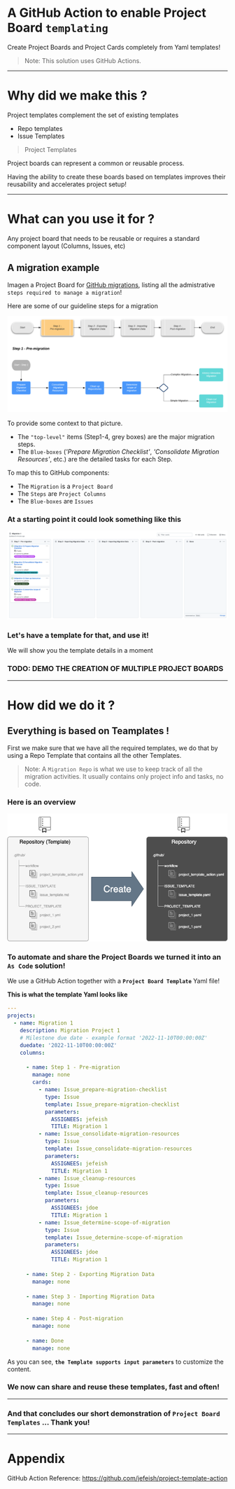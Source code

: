# A GitHub Action to enable Project Board `templating`

Create Project Boards and Project Cards completely from Yaml templates!

> Note: This solution uses GitHub Actions.

---

# Why did we make this ?

Project templates complement the set of existing templates

- Repo templates
- Issue Templates


>Project Templates

Project boards can represent a common or reusable process. 

Having the ability to create these boards based on templates improves their reusability and accelerates project setup!

---

# What can you use it for ?

Any project board that needs to be reusable or requires a standard component layout (Columns, Issues, etc)

## A migration example 

Imagen a Project Board for [GitHub migrations](https://github.github.io/enterprise-migrations/#/./0-about), listing all the admistrative `steps required to manage a migration`!

Here are some of our guideline steps for a migration

![migration-steps](docs/images/migration-steps-sample.png)

To provide some context to that picture. 

- The `"top-level"` items (Step1-4, grey boxes) are the major migration steps.
- The `Blue-boxes` (*'Prepare Migration Checklist'*, *'Consolidate Migration Resources'*, etc.) are the detailed tasks for each Step.

To map this to GitHub components:

- The `Migration` is a `Project Board`
- The `Steps` are `Project Columns`
- The `Blue-boxes` are `Issues`

### At a starting point it could look something like this 

![projectboard](docs/images/projectboard.png)

### Let's have a template for that, and use it!

We will show you the template details in a moment

### TODO: DEMO THE CREATION OF MULTIPLE PROJECT BOARDS

---

# How did we do it ?

## Everything is based on Teamplates !

First we make sure that we have all the required templates, we do that by using a Repo Template that contains all the other Templates.
> Note: A `Migration Repo` is what we use to keep track of all the migration activities. It usually contains only project info and tasks, no code.

### Here is an overview

![repo-template](docs/images/repo-template.png)

### To automate and share the Project Boards we turned it into an **`As Code`** solution!

We use a GitHub Action together with a **`Project Board Template`** Yaml file!

**This is what the template Yaml looks like**

```yaml
---
projects:
  - name: Migration 1
    description: Migration Project 1 
    # Milestone due date - example format '2022-11-10T00:00:00Z'
    duedate: '2022-11-10T00:00:00Z'
    columns:

      - name: Step 1 - Pre-migration
        manage: none
        cards:
          - name: Issue_prepare-migration-checklist
            type: Issue
            template: Issue_prepare-migration-checklist
            parameters:
              ASSIGNEES: jefeish
              TITLE: Migration 1
          - name: Issue_consolidate-migration-resources
            type: Issue
            template: Issue_consolidate-migration-resources
            parameters:
              ASSIGNEES: jefeish
              TITLE: Migration 1
          - name: Issue_cleanup-resources
            type: Issue
            template: Issue_cleanup-resources
            parameters:
              ASSIGNEES: jdoe
              TITLE: Migration 1
          - name: Issue_determine-scope-of-migration
            type: Issue
            template: Issue_determine-scope-of-migration
            parameters:
              ASSIGNEES: jdoe
              TITLE: Migration 1      

      - name: Step 2 - Exporting Migration Data
        manage: none

      - name: Step 3 - Importing Migration Data
        manage: none

      - name: Step 4 - Post-migration
        manage: none

      - name: Done
        manage: none
```

As you can see, **`the Template supports input parameters`** to customize the content.

### We now can share and reuse these templates, fast and often!

---

### And that concludes our short demonstration of `Project Board Templates` ... Thank you! 

---

# Appendix

GitHub Action Reference: https://github.com/jefeish/project-template-action

